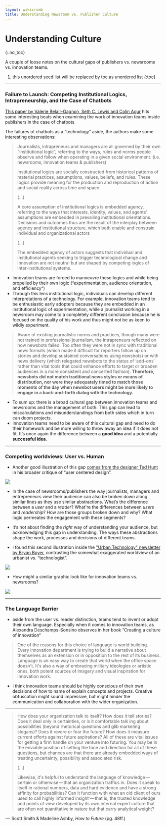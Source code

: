 ```yaml
---
layout: wikicrumb
title: Understanding Newsroom vs. Publisher Culture
---
```


# Understanding Culture
{:.no_toc}

A couple of loose notes on the cultural gaps of publishers vs. newsrooms vs. innovation teams.

1. this unordered seed list will be replaced by toc as unordered list
{:toc}

---

### Failure to Launch: Competing Institutional Logics, Intrapreneurship, and the Case of Chatbots

[This paper by Valerie Belair-Gagnon, Seth C. Lewis and Colin Agur][1] hits some interesting beats when examining the work of innovation teams inside publishers in the case of chatbots.

The failures of chatbots as a “technology” aside, the authors make some interesting observations:

> Journalists, intrapreneurs and managers are all governed by their own “institutional logic”, referring to the ways, rules and norms people observe and follow when operating in a given social environment. (i.e. newsrooms, innovation teams & publishers)
> 
> Institutional logics are socially constructed from historical patterns of material practices, assumptions, values, beliefs, and rules. These logics provide meaning for the production and reproduction of action and social reality across time and space
> 
> (…)
> 
> A core assumption of institutional logics is embedded agency, referring to the ways that interests, identity, values, and agents‘ assumptions are embedded in prevailing institutional orientations. Decisions and outcomes thus are the result of the interplay between agency and institutional structure, which both enable and constrain individual and organizational actors 
> 
> (…)
> 
>  The embedded agency of actors suggests that individual and institutional agents seeking to trigger technological change and innovation are not neutral but are shaped by competing logics of inter-institutional systems.

- Innovation teams are forced to manoeuvre these logics and while being propelled by their own logic (“experimentation, audience orientation, and efficiency“)
- Through this lens institutional logic, individuals can develop different interpretations of a technology. For example, innovation teams tend to be enthusiastic early adopters because they are embedded in an institutional logic of experimentation, while a journalist working in a newsroom may come to a completely different conclusion because he is focused on the quality of his work and thus might not be as keen to wildly experiment.

> Aware of existing journalistic norms and practices, though many were not trained in professional journalism, the intrapreneurs reflected on how newsbots failed. Too often they were not in sync with traditional news formats (which made it difficult for reporters follow up on stories and develop sustained conversations using newsbots) or with news delivery (which relegated newsbots to the status of ‘add-ons‘ rather than vital tools that could enhance efforts to target or broaden audiences in a more consistent and concerted fashion). **Therefore, newsbots did not match traditional news styles or means of distribution, nor were they adequately timed to match those moments of the day when newsbot users might be more likely to engage in a back-and-forth dialog with the technology.**

- To sum up: there is a broad cultural gap between innovation teams and newsrooms and the management of both. This gap can lead to miscalculations and misunderstandings from both sides which in turn can doom projects.
- Innovation teams need to be aware of this cultural gap and need to do their homework and be more willing to throw away an idea if it does not fit. It‘s once again the difference between a **good idea** and a potentially **successful idea**.

---- 

### Competing worldviews: User vs. Human

- Another good illustration of this gap [comes from the designer Ted Hunt][2] in his broader critique of “user centered design”.

![][image-1]

- In the case of newsrooms/publishers the way journalists, managers and entrepreneurs view their audience can also be broken down along similar lines as they use similar abstractions. What‘s the difference between a _user_ and a _reader_? What're the differences between _users_  and _readership_? How are those groups broken down and why? What logic permeates the engagement with these segments?
- It‘s not about finding the _right_ way of understanding your audience, but acknowledging this gap in understanding. The ways these abstractions shape the work, processes and decisions of different teams.

- I found this second illustration inside the ["Urban Technology" newsletter by Bryan Boyer][3], contrasting the somewhat exaggerated worldview of an urbanist vs. “technologist”.

![][image-2]

- How might a similar graphic look like for innovation teams vs. newsrooms?

![][image-3]

---- 

###  The Language Barrier

- aside from the user vs. reader distinction, teams tend to invent or adopt their own language. Especially when it comes to innovation teams, as Alexandra Deschamps-Sonsino observes in her book “Creating a culture of innovation“

> One of the reasons for this choice of language is world building. Every innovation department is trying to build a narrative about themselves as an extension or in opposition to the rest of its business. Language is an easy way to create that world when the office space doesn't. It's also a way of embracing military ideologies or artistic ones, both potent sources of imagery and visual inspiration for innovation work.

- I think innovation teams should be highly conscious of their own decisions of how to name of explain concepts and projects. Creative obfuscation might sound impressive, but might hinder the communication and collaboration with the wider organization.

---- 

> How does your organization talk to itself? How does it tell stories? Does it deal only in certainties, or is it comfortable talk ing about possibilities (beyond rhetorical questions and glib marketing slogans)? Does it revere or fear the future? How does it measure current efforts against future aspirations? All of these are vital issues for getting a firm handle on your venture into futuring. You may be in the enviable position of setting the tone and direction for all of these questions, but chances are that there are already embedded ways of treating uncertainty, possibility and associated risk. 
> 
> 
> (…)
>
> Likewise, it's helpful to understand the language of knowledge — certain or otherwise — that an organization traffics in. Does it speak to itself in rational numbers, data and hard evidence and have a strong affinity for probabilities? Can it function with what an old client of ours used to call highly informed insight‘ — that is, the trusted knowledge and points of view developed by its own internal expert culture that are often not quantitative in nature but that carry analytical weight?

 —  Scott Smith & Madeline Ashby, _How to Future_ (pg. 48ff.)

[1]:	https://academic.oup.com/jcmc/article/25/4/291/5869071
[2]:	http://www.ted-hunt.com/USERS-PEOPLE.html
[3]:	https://urbantechnology.substack.com/p/urban-technology-at-university-of-e08?token=eyJ1c2VyX2lkIjoxMDg0MDAsInBvc3RfaWQiOjMzNjQwODQxLCJfIjoiUXNsMzIiLCJpYXQiOjE2MTcyNjU2NzEsImV4cCI6MTYxNzI2OTI3MSwiaXNzIjoicHViLTcwNDQ4Iiwic3ViIjoicG9zdC1yZWFjdGlvbiJ9.-PhvJchSslDPUpxwwti1pOoT0Dmt65tewRvz7gEsKRs

[image-1]:	/img/wiki/userpeople.png
[image-2]:	/img/wiki/urbanistvstechnologist.png
[image-3]:  /img/wiki/culture-sketch.jpg